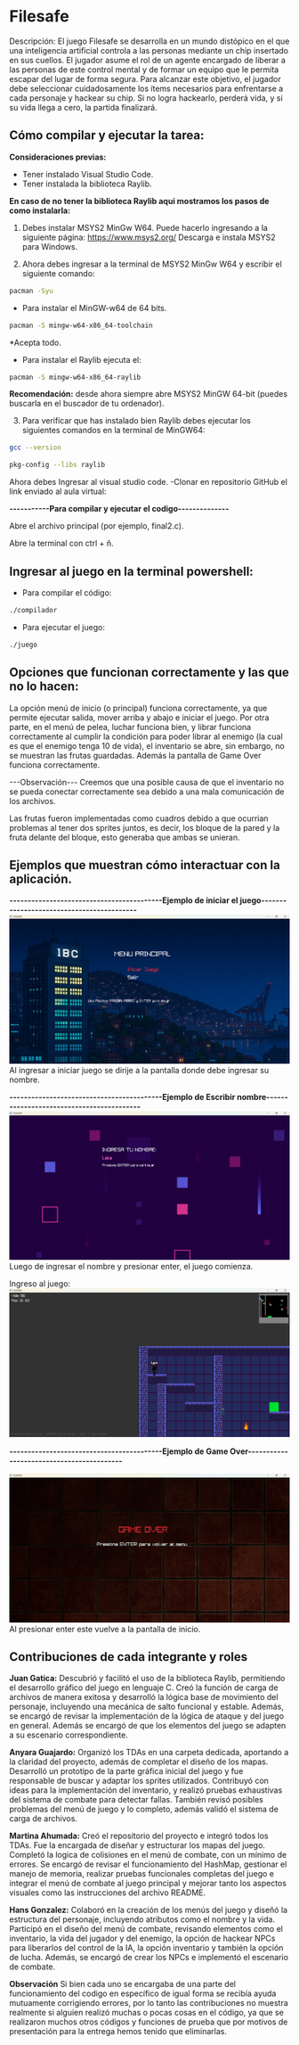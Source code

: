 # Filesafe
Descripción: El juego Filesafe se desarrolla en un mundo distópico en el que una inteligencia artificial controla a las personas mediante un chip insertado en sus cuellos. El jugador asume el rol de un agente encargado de liberar a las personas de este control mental y de formar un equipo que le permita escapar del lugar de forma segura. Para alcanzar este objetivo, el jugador debe seleccionar cuidadosamente los ítems necesarios para enfrentarse a cada personaje y hackear su chip. Si no logra hackearlo, perderá vida, y si su vida llega a cero, la partida finalizará.

## Cómo compilar y ejecutar la tarea:
**Consideraciones previas:**
- Tener instalado Visual Studio Code.
- Tener instalada la biblioteca Raylib.

**En caso de no tener la biblioteca Raylib aqui mostramos los pasos de como instalarla:**
1.  Debes instalar MSYS2 MinGw W64. Puede hacerlo ingresando a la siguiente página: https://www.msys2.org/
Descarga e instala MSYS2 para Windows.

2.  Ahora debes ingresar a la terminal de MSYS2 MinGw W64 y escribir el siguiente comando:
```bash
pacman -Syu
```
- Para instalar el MinGW-w64 de 64 bits.
```bash
pacman -S mingw-w64-x86_64-toolchain
```
*Acepta todo.

- Para instalar el Raylib ejecuta el:
```bash
pacman -S mingw-w64-x86_64-raylib
```
**Recomendación:** desde ahora siempre abre MSYS2 MinGW 64-bit (puedes buscarla en el buscador de tu ordenador).

3. Para verificar que has instalado bien Raylib debes ejecutar los siguientes comandos en la terminal de MinGW64:
```bash
gcc --version
```
```bash
pkg-config --libs raylib
```


Ahora debes Ingresar al visual studio code. -Clonar en repositorio GitHub el link enviado al aula virtual:

**-----------Para compilar y ejecutar el codigo--------------**

Abre el archivo principal (por ejemplo, final2.c).

Abre la terminal con ctrl + ñ.


## Ingresar al juego en la terminal powershell:
- Para compilar el código:
```bash
./compilador
```
- Para ejecutar el juego:
```bash
./juego
```

## Opciones que funcionan correctamente y las que no lo hacen:
La opción menú de inicio (o principal) funciona correctamente, ya que permite ejecutar salida, mover arriba y abajo e iniciar el juego. Por otra parte, en el menú de pelea, luchar funciona bien, y librar funciona correctamente al cumplir la condición para poder librar al enemigo (la cual es que el enemigo tenga 10 de vida), el inventario se abre, sin embargo, no se muestran las frutas guardadas. Además la pantalla de Game Over funciona correctamente.

---Observación---
Creemos que una posible causa de que el inventario no se pueda conectar correctamente sea debido a una mala comunicación de los archivos. 

Las frutas fueron implementadas como cuadros debido a que ocurrian problemas al tener dos sprites juntos, es decir, los bloque de la pared y la fruta delante del bloque, esto generaba que ambas se unieran.

## Ejemplos que muestran cómo interactuar con la aplicación.

**------------------------------------------Ejemplo de iniciar el juego------------------------------------------**
![Inicio del juego](Ejemplos_Uso/ejemplo_inicio.png)
Al ingresar a iniciar juego se dirije a la pantalla donde debe ingresar su nombre.

**------------------------------------------Ejemplo de Escribir nombre------------------------------------------**
![Inicio del juego](Ejemplos_Uso/ejemplo_nombre.png)
Luego de ingresar el nombre y presionar enter, el juego comienza.

Ingreso al juego:
![Inicio del juego](Ejemplos_Uso/ejemplo_inicioJuego.png)

**------------------------------------------Ejemplo de Game Over------------------------------------------**

![Inicio del juego](Ejemplos_Uso/ejemplo_gameOver.png)
Al presionar enter este vuelve a la pantalla de inicio.




## Contribuciones de cada integrante y roles
**Juan Gatica:**
Descubrió y facilitó el uso de la biblioteca Raylib, permitiendo el desarrollo gráfico del juego en lenguaje C. Creó la función de carga de archivos de manera exitosa y desarrolló la lógica base de movimiento del personaje, incluyendo una mecánica de salto funcional y estable. Además, se encargó de revisar la implementación de la lógica de ataque y del juego en general. Además se encargó de que los elementos del juego se adapten a su escenario correspondiente.

**Anyara Guajardo:**
Organizó los TDAs en una carpeta dedicada, aportando a la claridad del proyecto, además de completar el diseño de los mapas. Desarrolló un prototipo de la parte gráfica inicial del juego y fue responsable de buscar y adaptar los sprites utilizados. Contribuyó con ideas para la implementación del inventario, y realizó pruebas exhaustivas del sistema de combate para detectar fallas. También revisó posibles problemas del menú de juego y lo completo, además validó el sistema de carga de archivos.


**Martina Ahumada:**
Creó el repositorio del proyecto e integró todos los TDAs. Fue la encargada de diseñar y estructurar los mapas del juego. Completó la logica de colisiones en el menú de combate, con un mínimo de errores. Se encargó de revisar el funcionamiento del HashMap, gestionar el manejo de memoria, realizar pruebas funcionales completas del juego e integrar el menú de combate al juego principal y mejorar tanto los aspectos visuales como las instrucciones del archivo README.

**Hans Gonzalez:**
Colaboró en la creación de los menús del juego y diseñó la estructura del personaje, incluyendo atributos como el nombre y la vida. Participó en el diseño del menú de combate, revisando elementos como el inventario, la vida del jugador y del enemigo, la opción de hackear NPCs para liberarlos del control de la IA, la opción inventario y también la opción de lucha. Además, se encargó de crear los NPCs e implementó el escenario de combate.

**Observación**
Si bien cada uno se encargaba de una parte del funcionamiento del codigo en específico de igual forma se recibía ayuda mutuamente corrigiendo errores, por lo tanto las contribuciones no muestra realmente si alguien realizó muchas o pocas cosas en el código, ya que se realizaron muchos otros códigos y funciones de prueba que por motivos de presentación para la entrega hemos tenido que eliminarlas. 
